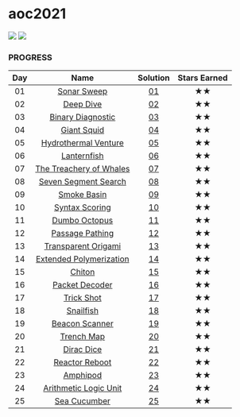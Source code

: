 # aoc2021

![](https://img.shields.io/badge/day-25-blue)
![](https://img.shields.io/badge/stars%20⭐-50-yellow)
### PROGRESS

| Day |                              Name                               | Solution | Stars Earned |
|:---:|:---------------------------------------------------------------:|:--------:|:------------:|
| 01  |       [Sonar Sweep](https://adventofcode.com/2021/day/1)        | [01](01) |      ★★      |
| 02  |        [Deep Dive](https://adventofcode.com/2021/day/2)         | [02](02) |      ★★      |
| 03  |    [Binary Diagnostic](https://adventofcode.com/2021/day/3)     | [03](03) |      ★★      |
| 04  |       [Giant Squid](https://adventofcode.com/2021/day/4)        | [04](04) |      ★★      |
| 05  |   [Hydrothermal Venture](https://adventofcode.com/2021/day/5)   | [05](05) |      ★★      |
| 06  |       [Lanternfish](https://adventofcode.com/2021/day/6)        | [06](06) |      ★★      |
| 07  | [The Treachery of Whales](https://adventofcode.com/2021/day/7)  | [07](07) |      ★★      |
| 08  |   [Seven Segment Search](https://adventofcode.com/2021/day/8)   | [08](08) |      ★★      |
| 09  |       [Smoke Basin](https://adventofcode.com/2021/day/9)        | [09](09) |      ★★      |
| 10  |     [Syntax Scoring](https://adventofcode.com/2021/day/10)      | [10](10) |      ★★      |
| 11  |      [Dumbo Octopus](https://adventofcode.com/2021/day/11)      | [11](11) |      ★★      |
| 12  |     [Passage Pathing](https://adventofcode.com/2021/day/12)     | [12](12) |      ★★      |
| 13  |   [Transparent Origami](https://adventofcode.com/2021/day/13)   | [13](13) |      ★★      |
| 14  | [Extended Polymerization](https://adventofcode.com/2021/day/14) | [14](14) |      ★★      |
| 15  |         [Chiton](https://adventofcode.com/2021/day/15)          | [15](15) |      ★★      |
| 16  |     [Packet Decoder](https://adventofcode.com/2021/day/16)      | [16](16) |      ★★      |
| 17  |       [Trick Shot](https://adventofcode.com/2021/day/17)        | [17](17) |      ★★      |      ☆☆      |
| 18  |        [Snailfish](https://adventofcode.com/2021/day/18)        | [18](18) |      ★★      |      ☆☆      |
| 19  |     [Beacon Scanner](https://adventofcode.com/2021/day/19)      | [19](19) |      ★★      |
| 20  |       [Trench Map](https://adventofcode.com/2021/day/20)        | [20](20) |      ★★      |
| 21  |       [Dirac Dice](https://adventofcode.com/2021/day/21)        | [21](21) |      ★★      |
| 22  |     [Reactor Reboot](https://adventofcode.com/2021/day/22)      | [22](22) |      ★★      |
| 23  |        [Amphipod](https://adventofcode.com/2021/day/23)         | [23](23) |      ★★      |
| 24  |  [Arithmetic Logic Unit](https://adventofcode.com/2021/day/24)  | [24](24) |      ★★      |
| 25  |      [Sea Cucumber](https://adventofcode.com/2021/day/25)       | [25](25) |      ★★      |
>>>>>>>
